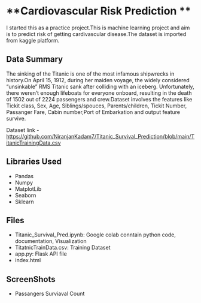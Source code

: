 # **Cardiovascular Risk Prediction **
I started this as a practice project.This is machine learning project and aim is to predict risk of getting cardivascular disease.The dataset is imported from kaggle platform.



## Data Summary

The sinking of the Titanic is one of the most infamous shipwrecks in history.On April 15, 1912, during her maiden voyage, the widely considered “unsinkable” RMS Titanic sank after colliding with an iceberg. Unfortunately, there weren’t enough lifeboats for everyone onboard, resulting in the death of 1502 out of 2224 passengers and crew.Dataset involves the features like Tickit class, Sex, Age, Siblings/spouces, Parents/children, Tickit Number, Passanger Fare, Cabin number,Port of Embarkation and output feature survive.

Dataset link - https://github.com/NiranjanKadam7/Titanic_Survival_Prediction/blob/main/TitanicTrainingData.csv


## Libraries Used
 - Pandas
 - Numpy
 - MatplotLib
 - Seaborn
 - Sklearn
## Files
 - Titanic_Survival_Pred.ipynb: Google colab conntain python code, documentation, Visualization
 - TitatnicTrainData.csv: Training Dataset
 - app.py: Flask API file
 - index.html

## ScreenShots 
 - Passangers Surviaval Count
